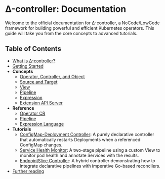 # Δ-controller: Documentation

Welcome to the official documentation for Δ-controller, a NoCode/LowCode framework for building powerful and efficient Kubernetes operators. This guide will take you from the core concepts to advanced tutorials.

## Table of Contents

*   [What is Δ-controller?](./what-is-delta-controller.md)
*   [Getting Started](./getting-started.md)
*   **Concepts**
    *   [Operator, Controller, and Object](./concepts-operator-controller-object.md)
    *   [Source and Target](./concepts-source-target.md)
    *   [View](./concepts-view.md)
    *   [Pipeline](./concepts-pipeline.md)
    *   [Expression](./concepts-expression.md)
    *   [Extension API Server](./concepts-API-server.md)
*   **Reference**
    *   [Operator CR](./reference-operator.md)
    *   [Pipeline](./reference-pipeline.md)
    *   [Expression Language](./reference-expression.md)
*   **Tutorials**
    *   [ConfigMap-Deployment Controller](./examples/configmap-deployment-controller/README.md): A purely declarative controller that automatically restarts Deployments when a referenced ConfigMap changes.
    *   [Service Health Monitor](./examples/service-health-monitor/README.md): A two-stage pipeline using a custom View to monitor pod health and annotate Services with the results.
    *   [EndpointSlice Controller](./examples/endpointslice-controller/README.md): A hybrid controller demonstrating how to integrate declarative pipelines with imperative Go-based reconcilers.
*   [Further reading](./further-reading.md)
